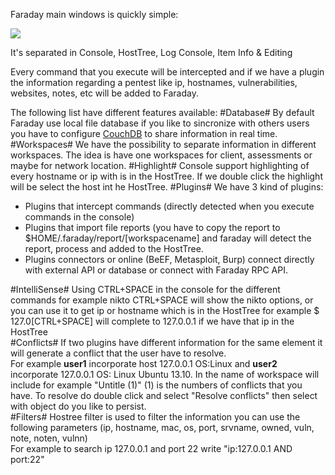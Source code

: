 Faraday main windows is quickly simple:  

![](https://raw.github.com/wiki/infobyte/faraday/images/Faraday-Mainwindow.png)

It's separated in Console, HostTree, Log Console, Item Info & Editing

Every command that you execute will be intercepted and if we have a plugin the information regarding a pentest like ip, hostnames, vulnerabilities, websites, notes, etc  will be added to Faraday.

The following list have different features available:
#Database#
By default Faraday use local file database if you like to sincronize with others users you have to configure [CouchDB](CouchDB) to share information in real time.  
#Workspaces#
We have the possibility to separate information in different workspaces. The idea is have one workspaces for client, assessments or maybe for network location. 
#Highlight#
Console support highlighting of every hostname or ip with is in the HostTree. If we double click the highlight will be select the host int he HostTree.
#Plugins#
We have 3 kind of plugins:
 * Plugins that intercept commands (directly detected when you execute commands in the console)  
 * Plugins that import file reports (you have to copy the report to $HOME/.faraday/report/[workspacename] and faraday will detect the report, process and added to the HostTree.
 * Plugins connectors or online (BeEF, Metasploit, Burp) connect directly with external API or database or connect with Faraday RPC API.   

#IntelliSense#
Using CTRL+SPACE in the console for the different commands for example nikto CTRL+SPACE will show the nikto options, or you can use it to get ip or hostname which is in the HostTree for example $ 127.0[CTRL+SPACE] will complete to 127.0.0.1 if we have that ip in the HostTree  
#Conflicts#
If two plugins have different information for the same element it will generate a conflict that the user have to resolve.  
For example **user1** incorporate host 127.0.0.1 OS:Linux and **user2** incorporate 127.0.0.1 OS: Linux Ubuntu 13.10. In the name of workspace will include for example "Untitle (1)" (1) is the numbers of conflicts that you have. To resolve do double click and select "Resolve conflicts" then select with object do you like to persist.  
#Filters#
Hostree filter is used to filter the information you can use the following parameters (ip, hostname, mac, os, port, srvname, owned, vuln, note, noten, vulnn)  
For example to search ip 127.0.0.1 and port 22 write "ip:127.0.0.1 AND port:22"  